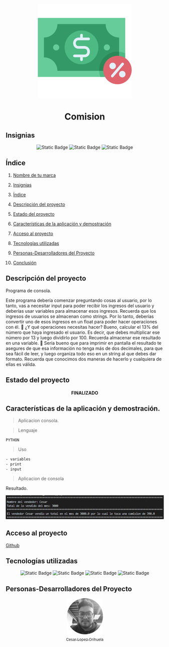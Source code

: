 <p align="center">
<img src="./img/comision .png"
 width="300">
</p>

<h1 align="center" id="comision">Comision</h1>

## Insignias

<section align="center">

![Static Badge](https://img.shields.io/badge/CURSO-PRACTICA-green)
![Static Badge](https://img.shields.io/badge/LENGUAJE-PYTHON-blue)
![Static Badge](https://img.shields.io/badge/PLATAFORMA-Udemy-purple)

</section>

## Índice

1. [Nombre de tu marca](#marca)

2. [Insignias](#insignias)

3. [Índice](#índice)

4. [Descripción del proyecto](#descripción-del-proyecto)

5. [Estado del proyecto](#Estado-del-proyecto)

6. [Características de la aplicación y demostración](#Características-de-la-aplicación-y-demostración)

7. [Acceso al proyecto](#acceso-proyecto)

8. [Tecnologías utilizadas](#tecnologías-utilizadas)

9. [Personas-Desarrolladores del Proyecto](#personas-desarrolladores)

10. [Conclusión](#conclusión)

## Descripción del proyecto

Programa de consola.

Este programa debería comenzar preguntando cosas al usuario, por lo tanto, vas a
necesitar input para poder recibir los ingresos del usuario y deberías usar variables para
almacenar esos ingresos. Recuerda que los ingresos de usuarios se almacenan como
strings. Por lo tanto, deberías convertir uno de esos ingresos en un float para poder hacer
operaciones con él.
 ¿Y qué operaciones necesitas hacer? Bueno, calcular el 13% del número que haya
ingresado el usuario. Es decir, que debes multiplicar ese número por 13 y luego dividirlo
por 100. Recuerda almacenar ese resultado en una variable.
 Sería bueno que para imprimir en pantalla el resultado te asegures de que esa
información no tenga más de dos decimales, para que sea fácil de leer, y luego organiza
todo eso en un string al que debes dar formato. Recuerda que conocimos dos maneras
de hacerlo y cualquiera de ellas es válida.

## Estado del proyecto

<h4 align="center">
FINALIZADO
</h4>

## Características de la aplicación y demostración.

> Aplicacion consola.

> Lenguaje

    PYTHON

> Uso

    - variables
    - print
    - input

> Aplicacion de consola

Resultado.

![alt text](img/image.png)

## Acceso al proyecto

[Github](https://github.com/Chinicuil87/programacionpython/tree/main/proyecto_2)

## Tecnologías utilizadas

<section align="center">

![Static Badge](https://img.shields.io/badge/IDE-PyCharm-yellow) ![Static Badge](https://img.shields.io/badge/LENGUAJE-PYTHON-blue) ![Static Badge](https://img.shields.io/badge/PYTHON-3.12.4-red)
![Static Badge](https://img.shields.io/badge/IDE-VSC-blue)

</section>

## Personas-Desarrolladores del Proyecto

<section align="center">

[<img src="./img/chinicuil.png" width=115><br><sub>Cesar Lopez Orihuela</sub>](https://github.com/Chinicuil87)

</section>
